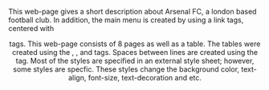 This web-page gives a short description about Arsenal FC, a london based football club. In addition, the main menu is created by using a link tags, centered with <center> tags. This web-page consists of 8 pages as well as a table. The tables were created using the <tr>, <th>, and <td> tags. Spaces between lines are created using the <br> tag. Most of the styles are specified in an external style sheet; however, some styles are specfic. These styles change the background color, text-align, font-size, text-decoration and etc.
